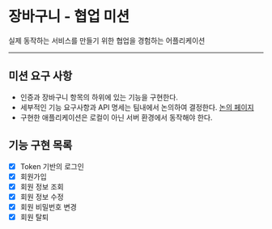 # 장바구니 - 협업 미션

실제 동작하는 서비스를 만들기 위한 협업을 경험하는 어플리케이션

---

## 미션 요구 사항
- 인증과 장바구니 항목의 하위에 있는 기능을 구현한다.
- 세부적인 기능 요구사항과 API 명세는 팀내에서 논의하여 결정한다.
    [논의 페이지](https://www.notion.so/14f9c6f9ad0a4bbaaec0a2edad091b0b)
- 구현한 애플리케이션은 로컬이 아닌 서버 환경에서 동작해야 한다.

## 기능 구현 목록
- [x] Token 기반의 로그인
- [x] 회원가입
- [x] 회원 정보 조회
- [x] 회원 정보 수정
- [x] 회원 비밀번호 변경
- [x] 회원 탈퇴
